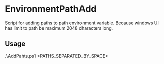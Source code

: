 # EnvironmentPathAdd
Script for adding paths to path environment variable. Because windows UI has limit to path be maximum 2048 characters long.

## Usage
.\AddPahts.ps1 <PATHS_SEPARATED_BY_SPACE>
